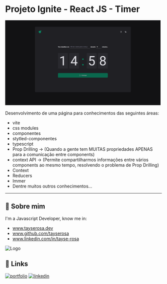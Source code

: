 
# Projeto Ignite - React JS - Timer
<img src="readme.png" width="500">

Desenvolvimento de uma página para conhecimentos das seguintes áreas:

- vite
- css modules
- componentes
- stytled-componentes
- typescript
- Prop Drilling -> (Quando a gente tem MUITAS propriedades APENAS para a comunicação entre components)
- context API -> (Permite compartilharmos informações entre vários components ao mesmo tempo, resolvendo o problema de Prop Drilling)
- Context
- Reducers
- Immer
- Dentre muitos outros conhecimentos...


---


## 🚀 Sobre mim
I'm a Javascript Developer, know me in:
- www.tayserosa.dev
- www.github.com/tayserosa
- www.linkedin.com/in/tayse-rosa

![Logo](https://github.com/tayserosa.png)

## 🔗 Links
[![portfolio](https://img.shields.io/badge/my_portfolio-000?style=for-the-badge&logo=ko-fi&logoColor=white)](https://www.tayserosa.dev/)
[![linkedin](https://img.shields.io/badge/linkedin-0A66C2?style=for-the-badge&logo=linkedin&logoColor=white)](https://www.linkedin.com/in/tayse-rosa-3b683151/)


